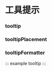 # 工具提示

### tooltip

<example :value="example1"></example>

### tooltipPlacement

<example :value="example2"></example>

### tooltipFormatter

<example :value="example3"></example>

::: example tooltip :::